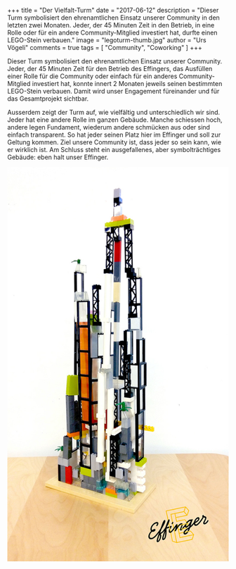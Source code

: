 +++
title = "Der Vielfalt-Turm"
date = "2017-06-12"
description = "Dieser Turm symbolisiert den ehrenamtlichen Einsatz unserer Community in den letzten zwei Monaten. Jeder, der 45 Minuten Zeit in den Betrieb, in eine Rolle oder für ein andere Community-Mitglied investiert hat, durfte einen LEGO-Stein verbauen."
image = "legoturm-thumb.jpg"
author = "Urs Vögeli"
comments = true
tags = [ "Community", "Coworking" ]
+++

Dieser Turm symbolisiert den ehrenamtlichen Einsatz unserer Community. Jeder, der 45 Minuten Zeit für den Betrieb des Effingers, das Ausfüllen einer Rolle für die Community oder einfach für ein anderes Community-Mitglied investiert hat, konnte innert 2 Monaten jeweils seinen bestimmten LEGO-Stein verbauen. Damit wird unser Engagement füreinander und für das Gesamtprojekt sichtbar.

Ausserdem zeigt der Turm auf, wie vielfältig und unterschiedlich wir sind. Jeder hat eine andere Rolle im ganzen Gebäude. Manche schiessen hoch, andere legen Fundament, wiederum andere schmücken aus oder sind einfach transparent. So hat jeder seinen Platz hier im Effinger und soll zur Geltung kommen. Ziel unsere Community ist, dass jeder so sein kann, wie er wirklich ist. Am Schluss steht ein ausgefallenes, aber symbolträchtiges Gebäude: eben halt unser Effinger.

![Legoturm](legoturm.jpg)
